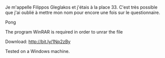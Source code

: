 Je m'appelle Filippos Gleglakos et j'étais à la place 33.
C'est très possible que j'ai oublié à mettre mon nom pour encore une fois sur le questionnaire.


Pong

The program WinRAR is required in order to unrar the file

Download: http://bit.ly/1Np2zBy

Tested on a Windows machine.

